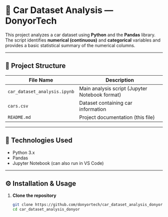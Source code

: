 # 🚗 Car Dataset Analysis — DonyorTech

This project analyzes a car dataset using **Python** and the **Pandas** library.  
The script identifies **numerical (continuous)** and **categorical** variables and provides a basic statistical summary of the numerical columns.

---

## 📂 Project Structure

| File Name | Description |
|------------|--------------|
| `car_dataset_analysis.ipynb` | Main analysis script (Jupyter Notebook format) |
| `cars.csv` | Dataset containing car information |
| `README.md` | Project documentation (this file) |

---

## 🧠 Technologies Used

- Python 3.x  
- Pandas  
- Jupyter Notebook (can also run in VS Code)

---

## ⚙️ Installation & Usage

1. **Clone the repository**
   ```bash
   git clone https://github.com/donyortech/car_dataset_analysis_donyor.git
   cd car_dataset_analysis_donyor
